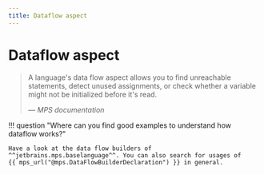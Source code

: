 ```yaml
---
title: Dataflow aspect
---
```


# Dataflow aspect

> A language's data flow aspect allows you to find unreachable statements, detect unused assignments, or check whether a variable might not be initialized before it's read.
> 
> — <cite>MPS documentation</cite>

!!! question "Where can you find good examples to understand how dataflow works?"

    Have a look at the data flow builders of ^^jetbrains.mps.baselanguage^^. You can also search for usages of
    {{ mps_url("@mps.DataFlowBuilderDeclaration") }} in general.
